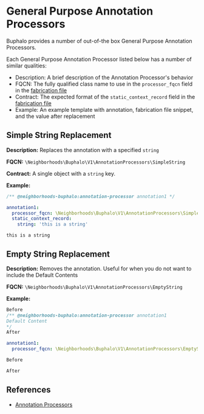# General Purpose Annotation Processors
Buphalo provides a number of out-of-the box General Purpose Annotation Processors.

Each General Purpose Annotation Processor listed below has a number of similar qualities:
- Description: A brief description of the Annotation Processor's behavior
- FQCN: The fully qualified class name to use in the `processor_fqcn` field in the [fabrication file][Fabrication File]
- Contract: The expected format of the `static_context_record` field in the [fabrication file][Fabrication File]
- Example: An example template with annotation, fabrication file snippet, and the value after replacement

## Simple String Replacement

**Description:** Replaces the annotation with a specified `string`

**FQCN:** `\Neighborhoods\Buphalo\V1\AnnotationProcessors\SimpleString`

**Contract:** A single object with a `string` key.

**Example:**
```php
/** @neighborhoods-buphalo:annotation-processor annotation1 */
```
```yaml
annotation1:
  processor_fqcn: \Neighborhoods\Buphalo\V1\AnnotationProcessors\SimpleString
  static_context_record:
    string: 'this is a string'
```
```
this is a string
```

## Empty String Replacement

**Description:** Removes the annotation. Useful for when you do not want to include the Default Contents

**FQCN:** `\Neighborhoods\Buphalo\V1\AnnotationProcessors\EmptyString`

**Example:**
```php
Before
/** @neighborhoods-buphalo:annotation-processor annotation1
Default Content
*/
After
```
```yaml
annotation1:
  processor_fqcn: \Neighborhoods\Buphalo\V1\AnnotationProcessors\EmptyString
```
```php
Before

After
```

## References
- [Annotation Processors][Annotation Processors]

[Annotation Processors]: AnnotationProcessors.md
[Fabrication File]: AnnotationProcessors.md#fabrication-file-definitions
